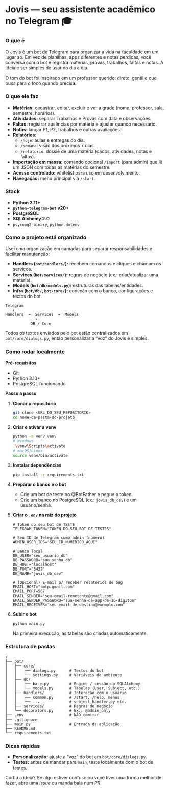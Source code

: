 # Jovis — seu assistente acadêmico no Telegram 🎓

### O que é
O Jovis é um bot de Telegram para organizar a vida na faculdade em um lugar só. Em vez de planilhas, apps diferentes e notas perdidas, você conversa com o bot e registra matérias, provas, trabalhos, faltas e notas. A ideia é ser simples de usar no dia a dia.

O tom do bot foi inspirado em um professor querido: direto, gentil e que puxa para o foco quando precisa.

### O que ele faz
* **Matérias:** cadastrar, editar, excluir e ver a grade (nome, professor, sala, semestre, horários).
* **Atividades:** separar Trabalhos e Provas com data e observações.
* **Faltas:** registrar ausências por matéria e ajustar quando necessário.
* **Notas:** lançar P1, P2, trabalhos e outras avaliações.
* **Relatórios:**
    * `/hoje`: aulas e entregas do dia.
    * `/semana`: visão dos próximos 7 dias.
    * `/relatorio`: dossiê de uma matéria (dados, atividades, notas e faltas).
* **Importação em massa:** comando opcional `/import` (para admin) que lê um JSON com todas as matérias do semestre.
* **Acesso controlado:** whitelist para uso em desenvolvimento.
* **Navegação:** menu principal via `/start`.

### Stack
* **Python 3.11+**
* **`python-telegram-bot` v20+**
* **PostgreSQL**
* **SQLAlchemy 2.0**
* `psycopg2-binary`, `python-dotenv`

### Como o projeto está organizado
Usei uma organização em camadas para separar responsabilidades e facilitar manutenção:

* **Handlers (`bot/handlers/`):** recebem comandos e cliques e chamam os serviços.
* **Services (`bot/services/`):** regras de negócio (ex.: criar/atualizar uma matéria).
* **Models (`bot/db/models.py`):** estruturas das tabelas/entidades.
* **Infra (`bot/db/`, `bot/core/`):** conexão com o banco, configurações e textos do bot.

```
Telegram
   ↓
Handlers  →  Services  →  Models
             ↓           
           DB / Core
```
Todos os textos enviados pelo bot estão centralizados em `bot/core/dialogs.py`, então personalizar a “voz” do Jovis é simples.

### Como rodar localmente
**Pré-requisitos**
* Git
* Python 3.10+
* PostgreSQL funcionando

**Passo a passo**

1. **Clonar o repositório**
   ```bash
   git clone <URL_DO_SEU_REPOSITORIO>
   cd nome-da-pasta-do-projeto
   ```

2. **Criar e ativar a venv**
   ```bash
   python -m venv venv
   # Windows
   .\venv\Scripts\activate
   # macOS/Linux
   source venv/bin/activate
   ```

3. **Instalar dependências**
   ```bash
   pip install -r requirements.txt
   ```

4. **Preparar o banco e o bot**
   * Crie um bot de teste no @BotFather e pegue o token.
   * Crie um banco no PostgreSQL (ex.: `jovis_db_dev`) e um usuário/senha.

5. **Criar o `.env` na raiz do projeto**
   ```dotenv
   # Token do seu bot de TESTE
   TELEGRAM_TOKEN="TOKEN_DO_SEU_BOT_DE_TESTES"

   # Seu ID de Telegram como admin (número)
   ADMIN_USER_IDS="SEU_ID_NUMERICO_AQUI"

   # Banco local
   DB_USER="seu_usuario_db"
   DB_PASSWORD="sua_senha_db"
   DB_HOST="localhost"
   DB_PORT="5432"
   DB_NAME="jovis_db_dev"

   # (Opcional) E-mail p/ receber relatórios de bug
   EMAIL_HOST="smtp.gmail.com"
   EMAIL_PORT=587
   EMAIL_SENDER="seu-email-remetente@gmail.com"
   EMAIL_SENDER_PASSWORD="sua-senha-de-app-de-16-digitos"
   EMAIL_RECEIVER="seu-email-de-destino@exemplo.com"
   ```

6. **Subir o bot**
   ```bash
   python main.py
   ```
   Na primeira execução, as tabelas são criadas automaticamente.

### Estrutura de pastas
```
/
├── bot/
│   ├── core/
│   │   ├── dialogs.py      # Textos do bot
│   │   └── settings.py     # Variáveis de ambiente
│   ├── db/
│   │   ├── base.py         # Engine / sessão do SQLAlchemy
│   │   └── models.py       # Tabelas (User, Subject, etc.)
│   ├── handlers/           # Interação com o usuário
│   │   ├── common.py       # /start, /help, menus
│   │   └── ...             # subject_handler.py etc.
│   ├── services/           # Regras de negócio
│   └── decorators.py       # Ex.: @admin_only
├── .env                    # NÃO comitar
├── .gitignore
├── main.py                 # Entrada da aplicação
├── README.md
└── requirements.txt
```
### Dicas rápidas
* **Personalização:** ajuste a “voz” do bot em `bot/core/dialogs.py`.
* **Testes:** antes de mandar para `main`, teste localmente com o bot de testes.

Curtiu a ideia? Se algo estiver confuso ou você tiver uma forma melhor de fazer, abre uma *issue* ou manda bala num *PR*. 
